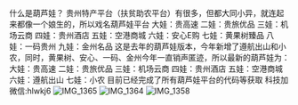 什么是葫芦娃？
贵州特产平台（扶贫助农平台）有很多，但都大同小异，就连起来都像一个娘生的，所以戏名葫芦娃平台
大娃：贵高速
二娃：贵旅优品
三娃：机场云商
四娃：贵州酒店
五娃：空港商城
六娃：安心E购
七娃：黄果树臻品
八娃：一码贵州
九娃：金州名品
这是去年的葫芦娃版本，今年新增了遵航出山和小农，同时，黄果树、安心、一码、金州今年一直销声匿迹，所以最新的葫芦娃为：
大娃：贵高速
二娃：贵旅优品
三娃：机场云商
四娃：贵州酒店
五娃：空港商城
六娃：遵航出山
七娃：小农
目前已经完成了所有葫芦娃平台的代码等获取
科技加微信:hlwkj6
![IMG_1365](https://github.com/hlwtl/hlwyy/assets/166730822/f8e85ec8-b3c4-4c1d-ba2b-d17cec1714db)
![IMG_1364](https://github.com/hlwtl/hlwyy/assets/166730822/a41d822c-f066-4f6b-b397-9a904e6837be)
![IMG_1358](https://github.com/hlwtl/hlwyy/assets/166730822/6480e64f-f71b-47b4-b26f-3507dea66a88)
